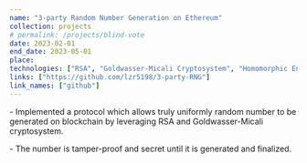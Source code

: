 ```yaml
---
name: "3-party Random Number Generation on Ethereum"
collection: projects
# permalink: /projects/blind-vote
date: 2023-02-01
end_date: 2023-05-01
place:
technologies: ["RSA", "Goldwasser-Micali Cryptosystem", "Homomorphic Encryption", "Ethereum"]
links: ["https://github.com/lzr5198/3-party-RNG"]
link_names: ["github"]
---
```

<P>
  - Implemented a protocol which allows truly uniformly random number to be generated on blockchain by leveraging RSA and Goldwasser-Micali cryptosystem.
</P>
<P>
  - The number is tamper-proof and secret until it is generated and finalized.
</P>
